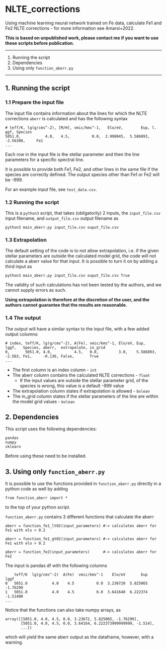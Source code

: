 # NLTE_corrections

Using machine learning neural network trained on Fe data, calculate Fe1 and Fe2 NLTE corrections - for more information see Amarsi+2022. 

**This is based on unpublished work, please contact me if you want to use these scripts before publication.**

 ---

1. Running the script
2. Dependencies
3. Using only `function_aberr.py`

 ---

## 1. Running the script

### 1.1 Prepare the input file

The input file contains information about the lines for which the NLTE corrections `aberr` is calculated and has the following syntax


    # teff/K, lg(g/cms^-2), [M/H], vmic/kms^-1,   Elo/eV,        Eup, l.   ggf, Species
    5051.0,           4.0,   4.5,          0.0,  2.998045,  5.586893, -2.56300,     Fe1
	...

Each row in the input file is the stellar parameter and then the line parameters for a specific spectral line.

It is possible to provide both Fe1, Fe2, and other lines in the same file if the species are correctly defined. The output species other than Fe1 or Fe2 will be -999. 

For an example input file, see `test_data.csv`. 

### 1.2 Running the script

This is a `python3` script, that takes (obligatorily) 2 inputs, the `input_file.csv` input filename, and `output_file.csv` output filename as

    python3 main_aberr.py input_file.csv ouput_file.csv


### 1.3 Extrapolation

The default setting of the code is to not allow extrapolation, i.e. if the given stellar parameters are outside the calculated model grid, the code will not calculate a aberr value for that input. It is possible to turn it on by adding a third input as 

    python3 main_aberr.py input_file.csv ouput_file.csv True

The validity of such calculations has not been tested by the authors, and we cannot supply errors as such. 

**Using extrapolation is therefore at the discretion of the user, and the authors cannot guarantee that the results are reasonable.**


### 1.4 The output

The output will have a similar syntax to the input file, with a few added output columns:

	# index, teff/K, lg(g/cms^-2), A(Fe), vmic/kms^-1, Elo/eV, Eup,       lggf,   Species, aberr,  extrapolate, in_grid
	0,       5051.0, 4.0,          4.5,	  0.0,         3.0,    5.586893,  -2.563, Fe1,     -0.136, False,       True
	...

- The first column is an index column - `int`
- The aberr column contains the calculated NLTE corrections - `float`
	- If the input values are outside the stellar parameter grid, of the species is wrong, this value is a default -999 value
- The extrapolation column states if extrapolation is allowed - `bolean`
- The in_grid column states if the stellar parameters of the line are within the model grid values - `bolean`

## 2. Dependencies

This script uses the following dependencies:

    pandas
	numpy
	sklearn

Before using these need to be installed. 

## 3. Using only `function_aberr.py`

It is possible to use the functions provided in `function_aberr.py` directly in a python code as well by adding 

    from function_aberr import *

to the top of your python script.

`function_aberr.py` contains 3 different functions that calculate the aberr:

    aberr = function_fe1_lt02(input_parameters) #-> calculates aberr for Fe1 with elo < 0.2
	
	aberr = function_fe1_gt02(input_parameters) #-> calculates aberr for Fe1 with elo > 0.2
	
	aberr = function_fe2(input_parameters) 		#-> calculates aberr for Fe2


The input is pandas df with the following columns

	    teff/K  lg(g/cms^-2)  A(Fe)  vmic/kms^-1    Elo/eV       Eup     lggf
	0   5051.0           4.0    4.5          0.0  3.236720  5.825065 -1.76299
	1   5051.0           4.0    4.5          0.0  3.641640  6.222374 -1.51400
	...

Notice that the functions can also take numpy arrays, as

	array([[5051.0, 4.0, 4.5, 0.0, 3.23672, 5.825065, -1.76299],
	       [5051.0, 4.0, 4.5, 0.0, 3.64164, 6.222373999999999, -1.514],
		   ...])
    

which will yield the same aberr output as the dataframe, however, with a warning.